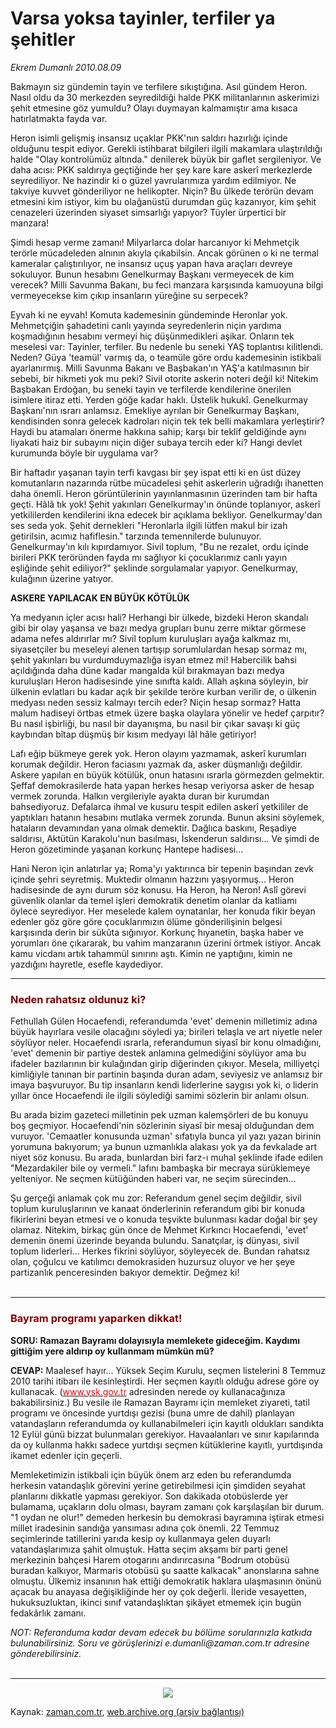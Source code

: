# Varsa yoksa tayinler, terfiler ya şehitler

*Ekrem Dumanlı 2010.08.09*

<td class="columnist-detail">
<p>Bakmayın siz gündemin tayin ve terfilere sıkıştığına. Asıl gündem Heron. Nasıl oldu da 30 merkezden seyredildiği halde PKK militanlarının askerimizi şehit etmesine göz yumuldu? Olayı duymayan kalmamıştır ama kısaca hatırlatmakta fayda var.</p>
<p>
<div id="haberMetinDiv">
<p>Heron isimli gelişmiş insansız uçaklar PKK'nın saldırı hazırlığı içinde olduğunu tespit ediyor. Gerekli istihbarat bilgileri ilgili makamlara ulaştırıldığı halde "Olay kontrolümüz altında." denilerek büyük bir gaflet sergileniyor. Ve daha acısı: PKK saldırıya geçtiğinde her şey kare kare askerî merkezlerde seyrediliyor. Ne hazindir ki o güzel yavrularımıza yardım edilmiyor. Ne takviye kuvvet gönderiliyor ne helikopter. Niçin? Bu ülkede terörün devam etmesini kim istiyor, kim bu olağanüstü durumdan güç kazanıyor, kim şehit cenazeleri üzerinden siyaset simsarlığı yapıyor? Tüyler ürpertici bir manzara!
<p>Şimdi hesap verme zamanı! Milyarlarca dolar harcanıyor ki Mehmetçik terörle mücadeleden alnının akıyla çıkabilsin. Ancak görünen o ki ne termal kameralar çalıştırılıyor, ne insansız uçuş yapan hava araçları devreye sokuluyor. Bunun hesabını Genelkurmay Başkanı vermeyecek de kim verecek? Milli Savunma Bakanı, bu feci manzara karşısında kamuoyuna bilgi vermeyecekse kim çıkıp insanların yüreğine su serpecek?
<p>Eyvah ki ne eyvah! Komuta kademesinin gündeminde Heronlar yok. Mehmetçiğin şahadetini canlı yayında seyredenlerin niçin yardıma koşmadığının hesabını vermeyi hiç düşünmedikleri aşikar. Onların tek meselesi var: Tayinler, terfiler. Bu nedenle bu seneki YAŞ toplantısı kilitlendi. Neden? Güya 'teamül' varmış da, o teamüle göre ordu kademesinin istikbali ayarlanırmış. Milli Savunma Bakanı ve Başbakan'ın YAŞ'a katılmasının bir sebebi, bir hikmeti yok mu peki? Sivil otorite askerin noteri değil ki! Nitekim Başbakan Erdoğan, bu seneki tayin ve terfilerde kendilerine önerilen isimlere itiraz etti. Yerden göğe kadar haklı. Üstelik hukukî. Genelkurmay Başkanı'nın ısrarı anlamsız. Emekliye ayrılan bir Genelkurmay Başkanı, kendisinden sonra gelecek kadroları niçin tek tek belli makamlara yerleştirir? Haydi bu atamaları önerme hakkına sahip; karşı bir teklif geldiğinde aynı liyakati haiz bir subayını niçin diğer subaya tercih eder ki? Hangi devlet kurumunda böyle bir uygulama var?
<p>Bir haftadır yaşanan tayin terfi kavgası bir şey ispat etti ki en üst düzey komutanların nazarında rütbe mücadelesi şehit askerlerin uğradığı ihanetten daha önemli. Heron görüntülerinin yayınlanmasının üzerinden tam bir hafta geçti. Hâlâ tık yok! Şehit yakınları Genelkurmay'ın önünde toplanıyor, askerî yetkililerden kendilerini ikna edecek bir açıklama bekliyor. Genelkurmay'dan ses seda yok. Şehit dernekleri "Heronlarla ilgili lütfen makul bir izah getirilsin, acımız hafiflesin." tarzında temennilerde bulunuyor. Genelkurmay'ın kılı kıpırdamıyor. Sivil toplum, "Bu ne rezalet, ordu içinde birileri PKK teröründen fayda mı sağlıyor ki çocuklarımız canlı yayın eşliğinde şehit ediliyor?" şeklinde sorgulamalar yapıyor. Genelkurmay, kulağının üzerine yatıyor. 
<p><b>ASKERE YAPILACAK EN BÜYÜK KÖTÜLÜK
</b>
<p>Ya medyanın içler acısı hali? Herhangi bir ülkede, bizdeki Heron skandalı gibi bir olay yaşansa ve bazı medya grupları bunu zerre miktar görmese adama nefes aldırırlar mı? Sivil toplum kuruluşları ayağa kalkmaz mı, siyasetçiler bu meseleyi alenen tartışıp sorumlulardan hesap sormaz mı, şehit yakınları bu vurdumduymazlığa isyan etmez mi! Habercilik bahsi açıldığında daha düne kadar mangalda kül bırakmayan bazı medya kuruluşları Heron hadisesinde yine sınıfta kaldı. Allah aşkına söyleyin, bir ülkenin evlatları bu kadar açık bir şekilde teröre kurban verilir de, o ülkenin medyası neden sessiz kalmayı tercih eder? Niçin hesap sormaz? Hatta malum hadiseyi örtbas etmek üzere başka olaylara yönelir ve hedef çarpıtır? Bu nasıl işbirliği, bu nasıl bir dayanışma, bu nasıl bir çıkar savaşı ki güç kaybından bîtap düşmüş bir kısım medyayı lâl hâle getiriyor!
<p>Lafı eğip bükmeye gerek yok. Heron olayını yazmamak, askerî kurumları korumak değildir. Heron faciasını yazmak da, asker düşmanlığı değildir. Askere yapılan en büyük kötülük, onun hatasını ısrarla görmezden gelmektir. Şeffaf demokrasilerde hata yapan herkes hesap veriyorsa asker de hesap vermek zorunda. Halkın vergileriyle ayakta duran bir kurumdan bahsediyoruz. Defalarca ihmal ve kusuru tespit edilen askerî yetkililer de yaptıkları hatanın hesabını mutlaka vermek zorunda. Bunun aksini söylemek, hataların devamından yana olmak demektir. Dağlıca baskını, Reşadiye saldırısı, Aktütün Karakolu'nun basılması, İskenderun saldırısı... Ve şimdi de Heron gözetiminde yaşanan korkunç Hantepe hadisesi...
<p>Hani Neron için anlatırlar ya; Roma'yı yaktırınca bir tepenin başından zevk içinde şehri seyretmiş. Muktedir olmanın hazzını yaşıyormuş... Heron hadisesinde de aynı durum söz konusu. Ha Heron, ha Neron! Aslî görevi güvenlik olanlar da temel işleri demokratik denetim olanlar da katliamı öylece seyrediyor. Her meselede kalem oynatanlar, her konuda fikir beyan edenler göz göre göre çocuklarımızın ölüme gönderilişinin belgesi karşısında derin bir sükûta sığınıyor. Korkunç hıyanetin, başka haber ve yorumları öne çıkararak, bu vahim manzaranın üzerini örtmek istiyor. Ancak kamu vicdanı artık tahammül sınırını aştı. Kimin ne yaptığını, kimin ne yazdığını hayretle, esefle kaydediyor.
<p>
<hr/>
<h3><font color="#800000">Neden rahatsız oldunuz ki?
</font></h3>
<p>Fethullah Gülen Hocaefendi, referandumda 'evet' demenin milletimiz adına büyük hayırlara vesile olacağını söyledi ya; birileri telaşla ve art niyetle neler söylüyor neler. Hocaefendi ısrarla, referandumun siyasî bir konu olmadığını, 'evet' demenin bir partiye destek anlamına gelmediğini söylüyor ama bu ifadeler bazılarının bir kulağından girip diğerinden çıkıyor. Mesela, milliyetçi kimliğiyle tanınan bir partinin başında duran adam, seviyesiz ve anlamsız bir imaya başvuruyor. Bu tip insanların kendi liderlerine saygısı yok ki, o liderin yıllar önce Hocaefendi ile ilgili söylediği samimi sözlerin bir anlamı olsun.
<p>Bu arada bizim gazeteci milletinin pek uzman kalemşörleri de bu konuyu boş geçmiyor. Hocaefendi'nin sözlerinin siyasî bir mesaj olduğundan dem vuruyor. 'Cemaatler konusunda uzman' sıfatıyla bunca yıl yazı yazan birinin yorumuna bakıyorum; ya bunun uzmanlıkla alakası yok ya da fevkalade art niyet söz konusu. Bu arada, bunlardan biri farz-ı muhal şeklinde ifade edilen "Mezardakiler bile oy vermeli." lafını bambaşka bir mecraya sürüklemeye yelteniyor. Ne seçmen kütüğünden haberi var, ne seçim sürecinden...
<p>Şu gerçeği anlamak çok mu zor: Referandum genel seçim değildir, sivil toplum kuruluşlarının ve kanaat önderlerinin referandum gibi bir konuda fikirlerini beyan etmesi ve o konuda teşvikte bulunması kadar doğal bir şey olamaz. Nitekim, birkaç gün önce de Mehmet Kırkıncı Hocaefendi, 'evet' demenin önemi üzerinde beyanda bulundu. Sanatçılar, iş dünyası, sivil toplum liderleri... Herkes fikrini söylüyor, söyleyecek de. Bundan rahatsız olan, çoğulcu ve katılımcı demokrasiden huzursuz oluyor ve her şeye partizanlık penceresinden bakıyor demektir. Değmez ki!
<br/>
 <hr/>
<p>
<h3><font color="#800000">Bayram programı yaparken dikkat!
</font></h3>
<p><b>SORU: Ramazan Bayramı dolayısıyla memlekete gideceğim. Kaydımı gittiğim yere aldırıp oy kullanmam mümkün mü?
</b>
<p><b>CEVAP:</b> Maalesef hayır... Yüksek Seçim Kurulu, seçmen listelerini 8 Temmuz 2010 tarihi itibarı ile kesinleştirdi. Her seçmen kayıtlı olduğu adrese göre oy kullanacak. (<a href="http://web.archive.org/web/20110105002521/http://www.ysk.gov.tr/" target="_blank"><font color="#FF0000">www.ysk.gov.tr</font></a> adresinden nerede oy kullanacağınıza bakabilirsiniz.) Bu vesile ile Ramazan Bayramı için memleket ziyareti, tatil programı ve öncesinde yurtdışı gezisi (buna umre de dahil) planlayan vatandaşların referandumda oy kullanabilmeleri için kayıtlı oldukları sandıkta 12 Eylül günü bizzat bulunmaları gerekiyor. Havaalanları ve sınır kapılarında da oy kullanma hakkı sadece yurtdışı seçmen kütüklerine kayıtlı, yurtdışında ikamet edenler için geçerli.
<p> Memleketimizin istikbali için büyük önem arz eden bu referandumda herkesin vatandaşlık görevini yerine getirebilmesi için şimdiden seyahat planlarını dikkatle yapması gerekiyor. Son dakikada otobüslerde yer bulamama, uçakların dolu olması, bayram zamanı çok karşılaşılan bir durum. "1 oydan ne olur!" demeden herkesin bu demokrasi bayramına iştirak etmesi millet iradesinin sandığa yansıması adına çok önemli. 22 Temmuz seçimlerinde tatillerini yarıda kesip oy kullanmaya gelen duyarlı vatandaşlarımıza şahit olmuştuk. Hatta seçim akşamı bir parti genel merkezinin bahçesi Harem otogarını andırırcasına "Bodrum otobüsü buradan kalkıyor, Marmaris otobüsü şu saatte kalkacak" anonslarına sahne olmuştu. Ülkemiz insanının hak ettiği demokratik haklara ulaşmasının önünü açacak bu anayasa değişikliğinde her oy çok değerli. İleride vesayetten, hukuksuzluktan, ikinci sınıf vatandaşlıktan şikâyet etmemek için bugün fedakârlık zamanı.
<p><i>NOT: Referanduma kadar devam edecek bu bölüme sorularınızla katkıda bulunabilirsiniz. Soru ve görüşlerinizi e.dumanli@zaman.com.tr adresine gönderebilirsiniz.
</i><br/>
 <hr/>
<p>
<p align="center">
<img border="0" src="http://web.archive.org/web/20110105002521im_/http://medya.zaman.com.tr/2010/08/09/tiraj.png"/></p></p></p></p></p></p></p></p></p></p></p></p></p></p></p></p></p></p></p></div>
</p>
<a href="http://web.archive.org/web/20110105002521/mailto:e.dumanli@zaman.com.tr">
</a></td>

Kaynak: [zaman.com.tr](http://zaman.com.tr/yazar.do?yazino=1013840), [web.archive.org (arşiv bağlantısı)](http://web.archive.org/web/20110105002521/http://www.zaman.com.tr/yazar.do?yazino=1013840)
